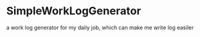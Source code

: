 # SimpleWorkLogGenerator
a work log generator for my daily job, which can make me write log easiler
